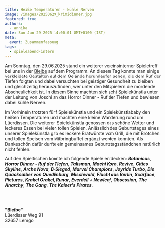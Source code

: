 ```yaml
---
title: Heiße Temperaturen - kühle Nerven
image: /images/20250629_krimidinner.jpg
featured: true
authors:
  - annika
date: Sun Jun 29 2025 14:00:01 GMT+0100 (IST)
meta:
  event: Zusammenfassung
tags:
  - spieleabend-intern
---
```


Am Sonntag, den 29.06.2025 stand ein weiterer vereinsinterner Spieletreff bei uns in der [Bleibe](#bleibe) auf dem Programm. An diesem Tag konnte man einige verkleidete Gestalten auf dem Gelände herumlaufen sehen, die dem Ruf der Tiefen folgten und dabei versuchten bei geistiger Gesundheit zu bleiben und gleichzeitig herauszufinden, wer unter den Mitspielern die mordende Abscheulichkeit ist. In diesem Sinne machten sich acht Spielekünstla unter der Leitung von Joschi an das Horror Dinner - Ruf der Tiefen und bewiesen dabei kühle Nerven.

Im Vorhinein trotzten fünf Spielekünstla und ein Spielekünstlababy den heißen Temperaturen und machten eine kleine Wanderung rund um Lüerdissen. Die weiteren Spielekünstla genossen das schöne Wetter und leckeres Essen bei vielen tollen Spielen. Anlässlich des Geburtstages eines unserer Spielekünstla gab es leckere Bratwürste vom Grill, die mit Brötchen und tollen Speisen vom Mitbringbuffet ergänzt werden konnten. Als Dankeschön dafür durfte ein gemeinsames Geburtstagsständchen natürlich nicht fehlen.

Auf den Spieltischen konnte ich folgende Spiele entdecken: ***Botanicus***, ***Horror Dinner - Ruf der Tiefen***, ***Talisman***, ***Machi Koro***, ***Revive***, ***Cities Skyline***, ***Arche Nova***, ***B-Sieged***, ***Marvel Champions***, ***Joyride Turbo***, ***Die Quacksalber von Quedlinburg***, ***Mischwald***, ***Flucht aus Berlin***, ***Scarface***, ***Pictures***, ***Krakel Orakel***, ***Runar***, ***Everdell + Newleaf***, ***Obsession***, ***The Anarchy***, ***The Gang***, ***The Kaiser's Pirates***.


<p id="bleibe">
  <br>
  <br>

  <strong>"Bleibe"</strong><br>
  Lüerdisser Weg 91<br>
  32657 Lemgo
</p>


